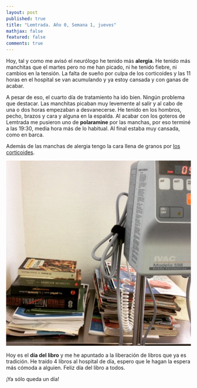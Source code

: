 ```yaml
---
layout: post
published: true
title: "Lemtrada. Año 0, Semana 1, jueves"
mathjax: false
featured: false
comments: true
---
```


Hoy, tal y como me avisó el neurólogo he tenido más **alergia**. He tenido más manchitas que el martes pero no me han picado, ni he tenido fiebre, ni cambios en la tensión. La falta de sueño por culpa de los corticoides y las 11 horas en el hospital se van acumulando y ya estoy cansada y con ganas de acabar.

A pesar de eso, el cuarto día de tratamiento ha ido bien. Ningún problema que destacar. Las manchitas picaban muy levemente al salir y al cabo de una o dos horas empezaban a desvanecerse. He tenido en los hombros, pecho, brazos y cara y alguna en la espalda. Al acabar con los goteros de Lemtrada me pusieron uno de **polaramine** por las manchas, por eso terminé a las 19:30, media hora más de lo habitual. Al final estaba muy cansada, como en barca.

Además de las manchas de alergia tengo la cara llena de granos por [los corticoides](/desayuno-de-campeonas).

![Libros](/images/libros.jpg)

Hoy es el **día del libro** y me he apuntado a la liberación de libros que ya es tradición. He traído 4 libros al hospital de día, espero que le hagan la espera más cómoda a alguien. Feliz día del libro a todos.

¡Ya sólo queda un día!
